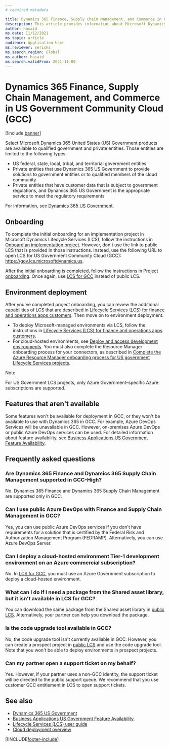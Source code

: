```yaml
---
# required metadata

title: Dynamics 365 Finance, Supply Chain Management, and Commerce in US Government Community Cloud (GCC)
description: This article provides information about Microsoft Dynamics 365 US Government products that are available to qualified government and private entities.
author: hasaid
ms.date: 11/12/2021
ms.topic: article
audience: Application User
ms.reviewer: sericks
ms.search.region: Global
ms.author: hasaid
ms.search.validFrom: 2021-11-09
---
```


# Dynamics 365 Finance, Supply Chain Management, and Commerce in US Government Community Cloud (GCC)

[!include [banner](../includes/banner.md)]



Select Microsoft Dynamics 365 United States (US) Government products are available to qualified government and private entities. Those entities are limited to the following types:

- US federal, state, local, tribal, and territorial government entities
- Private entities that use Dynamics 365 US Government to provide solutions to government entities or to qualified members of the cloud community
- Private entities that have customer data that is subject to government regulations, and Dynamics 365 US Government is the appropriate service to meet the regulatory requirements

For information, see [Dynamics 365 US Government](/power-platform/admin/microsoft-dynamics-365-government).

## Onboarding

To complete the initial onboarding for an implementation project in Microsoft Dynamics Lifecycle Services (LCS), follow the instructions in [Onboard an implementation project](../../../fin-ops-core/fin-ops/imp-lifecycle/onboard.md). However, don't use the link to public LCS that is provided in those instructions. Instead, use the following URL to open LCS for US Government Community Cloud (GCC): <https://gov.lcs.microsoftdynamics.us>.

After the initial onboarding is completed, follow the instructions in [Project onboarding](../lifecycle-services/project-onboarding.md). Once again, use [LCS for GCC](https://gov.lcs.microsoftdynamics.us) instead of public LCS.

## Environment deployment

After you've completed project onboarding, you can review the additional capabilities of LCS that are described in [Lifecycle Services (LCS) for finance and operations apps customers](../../../fin-ops-core/dev-itpro/lifecycle-services/lcs-works-lcs.md). Then move on to environment deployment.

- To deploy Microsoft-managed environments via LCS, follow the instructions in [Lifecycle Services (LCS) for finance and operations apps customers](../../../fin-ops-core/dev-itpro/lifecycle-services/lcs-works-lcs.md#new-deployment-experience).
- For cloud-hosted environments, see [Deploy and access development environments](../../../fin-ops-core/dev-itpro/dev-tools/access-instances.md). You must also complete the Resource Manager onboarding process for your connectors, as described in [Complete the Azure Resource Manager onboarding process for US government Lifecycle Services projects](arm-onbarding-us-goverment.md).

> [!NOTE]
> For US Government LCS projects, only Azure Government–specific Azure subscriptions are supported.

## Features that aren't available

Some features won't be available for deployment in GCC, or they won't be available to use with Dynamics 365 in GCC. For example, Azure DevOps Services will be unavailable in GCC. However, on-premises Azure DevOps or public Azure DevOps services can be used. For detailed information about feature availability, see [Business Applications US Government Feature Availability](https://aka.ms/BAPFunctionalParity).

## Frequently asked questions

### Are Dynamics 365 Finance and Dynamics 365 Supply Chain Management supported in GCC-High?

No. Dynamics 365 Finance and Dynamics 365 Supply Chain Management are supported only in GCC.

### Can I use public Azure DevOps with Finance and Supply Chain Management in GCC?

Yes, you can use public Azure DevOps services if you don't have requirements for a solution that is certified by the Federal Risk and Authorization Management Program (FEDRAMP). Alternatively, you can use Azure DevOps Server.

### Can I deploy a cloud-hosted environment Tier-1 development environment on an Azure commercial subscription?

No. In [LCS for GCC](https://gov.lcs.microsoftdynamics.us), you must use an Azure Government subscription to deploy a cloud-hosted environment.

### What can I do if I need a package from the Shared asset library, but it isn't available in LCS for GCC?

You can download the same package from the Shared asset library in [public LCS](https://lcs.dynamics.com). Alternatively, your partner can help you download the package.

### Is the code upgrade tool available in GCC?

No, the code upgrade tool isn't currently available in GCC. However, you can create a prospect project in [public LCS](https://lcs.dynamics.com) and use the code upgrade tool. Note that you won't be able to deploy environments in prospect projects.

### Can my partner open a support ticket on my behalf?

Yes. However, if your partner uses a non-GCC identity, the support ticket will be directed to the public support queue. We recommend that you use customer GCC entitlement in LCS to open support tickets.

## See also

- [Dynamics 365 US Government](/power-platform/admin/microsoft-dynamics-365-government)
- [Business Applications US Government Feature Availability](https://aka.ms/BAPFunctionalParity).
- [Lifecycle Services (LCS) user guide](../../../fin-ops-core/dev-itpro/lifecycle-services/lcs-user-guide.md)
- [Cloud deployment overview](../../../fin-ops-core/dev-itpro/deployment/cloud-deployment-overview.md)

[!INCLUDE[footer-include](../../../includes/footer-banner.md)]

